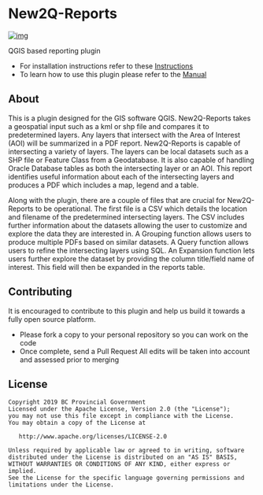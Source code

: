 # New2Q-Reports
[![img](https://img.shields.io/badge/Lifecycle-Maturing-007EC6)](https://github.com/bcgov/repomountie/blob/master/doc/lifecycle-badges.md)


QGIS based reporting plugin
* For installation instructions refer to these [Instructions](https://github.com/bcgov/new2Q-reports/tree/master/Manual/Installation)
* To learn how to use this plugin please refer to the [Manual]( https://github.com/bcgov/new2Q-reports/tree/master/Manual)

## About
This is a plugin designed for the GIS software QGIS. New2Q-Reports takes a geospatial input such as a kml or shp file and compares it to predetermined layers. Any layers that intersect with the Area of Interest (AOI) will be summarized in a PDF report. New2Q-Reports is capable of intersecting a variety of layers. The layers can be local datasets such as a SHP file or Feature Class from a Geodatabase. It is also capable of handling Oracle Database tables as both the intersecting layer or an AOI.  This report identifies useful information about each of the intersecting layers and produces a PDF which includes a map, legend and a table. 

Along with the plugin, there are a couple of files that are crucial for New2Q-Reports to be operational. The first file is a CSV which details the location and filename of the predetermined intersecting layers. The CSV includes further information about the datasets allowing the user to customize and explore the data they are interested in. A Grouping function allows users to produce multiple PDFs based on similar datasets. A Query function allows users to refine the intersecting layers using SQL. An Expansion function lets users further explore the dataset by providing the column title/field name of interest. This field will then be expanded in the reports table. 

## Contributing
It is encouraged to contribute to this plugin and help us build it towards a fully open source platform. 
* Please fork a copy to your personal repository so you can work on the code
* Once complete, send a Pull Request 
All edits will be taken into account and assessed prior to merging 

## License
    Copyright 2019 BC Provincial Government
    Licensed under the Apache License, Version 2.0 (the "License");
    you may not use this file except in compliance with the License.
    You may obtain a copy of the License at

       http://www.apache.org/licenses/LICENSE-2.0

    Unless required by applicable law or agreed to in writing, software
    distributed under the License is distributed on an "AS IS" BASIS,
    WITHOUT WARRANTIES OR CONDITIONS OF ANY KIND, either express or implied.
    See the License for the specific language governing permissions and
    limitations under the License.
